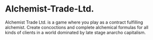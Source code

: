 # Alchemist-Trade-Ltd.
Alchemist Trade Ltd. is a game where you play as a contract fulfilling alchemist. Create concoctions and complete alchemical formulas for all kinds of clients in a world dominated by late stage anarcho capitalism.
